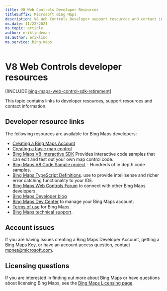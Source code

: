 ```yaml
---
title: V8 Web Controls Developer Resources
titleSuffix: Microsoft Bing Maps
description: V8 Web Controls Developer support resources and contact information
ms.date: 11/22/2021
ms.topic: article
author: eriklindeman
ms.author: eriklind
ms.service: bing-maps
---
```


# V8 Web Controls developer resources

[!INCLUDE [bing-maps-web-control-sdk-retirement](.../../../includes/bing-maps-web-control-sdk-retirement.md)]

This topic contains links to developer resources, support resources and contact information.

## Developer resource links

The following resources are available for Bing Maps developers:

* [Creating a Bing Maps Account](../getting-started/bing-maps-dev-center-help/creating-a-bing-maps-account.md)
* [Creating a basic map control](/bingmaps/v8-web-control/creating-and-hosting-map-controls/creating-a-basic-map-control)
* [Bing Maps V8 Interactive SDK](https://www.bing.com/api/maps/sdk/mapcontrol/isdk) Provides interactive code samples that can edit and test out your own map control code.
* [Bing Maps V8 Code Sample project](https://samples.bingmapsportal.com) - Hundreds of in depth code samples.
* [Bing Maps TypeScript Definitions](https://github.com/Microsoft/Bing-Maps-V8-TypeScript-Definitions). use to provide intellisense and richer error catching functionality to your IDE.
* [Bing Maps Web Controls Forum](https://social.msdn.microsoft.com/Forums/home?forum=bingmapsajax&filter=alltypes&sort=lastpostdesc) to connect with other Bing Maps developers.
* [Bing Maps Developer blog](https://aka.ms/bingmapsblog)
* [Bing Maps Dev Center](https://www.bingmapsportal.com/) to manage your Bing Maps account.
* [Terms of use](https://www.microsoft.com/maps/product/terms.html) for Bing Maps.
* [Bing Maps technical support](https://www.microsoft.com/maps/support).

## Account issues

If you are having issues creating a Bing Maps Developer Account, getting a Bing Maps Key, or have an account access question, contact [mpnet@microsoft.com](mailto:mpnet@microsoft.com).

## Licensing questions

If you are interested in finding out more about Bing Maps or have questions about licensing Bing Maps, see the [Bing Maps Licensing page](https://www.microsoft.com/maps/Licensing/licensing.aspx).
